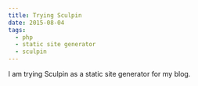 ```yaml
---
title: Trying Sculpin
date: 2015-08-04
tags:
  - php
  - static site generator
  - sculpin
---
```


I am trying Sculpin as a static site generator for my blog.
